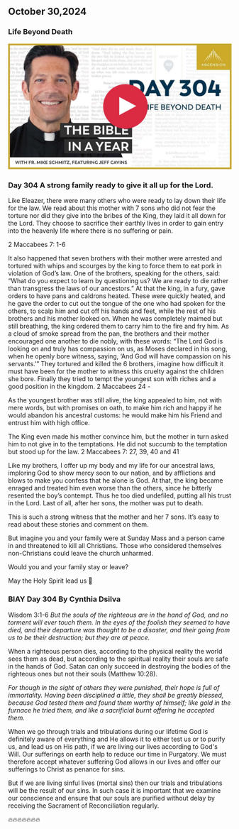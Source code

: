 ## October 30,2024

### Life Beyond Death

[![Life Beyond Death](https://raw.githubusercontent.com/linusjf/BIAY/main/October/jpgs/Day304.jpg)](https://youtu.be/QtSYb7-m3xw "Life Beyond Death")

### Day 304 A strong family ready to give it all up for the Lord.

Like Eleazer, there were many others who were ready to lay down their life for the law. We read about this mother with 7 sons who did not fear the torture nor did they give into the bribes of the King, they laid it all down for the Lord. They choose to sacrifice their earthly lives in order to gain entry into the heavenly life where there is no suffering or pain.

2 Maccabees 7: 1-6

It also happened that seven brothers with their mother were arrested and tortured with whips and scourges by the king to force them to eat pork in violation of God’s law.
One of the brothers, speaking for the others, said: “What do you expect to learn by questioning us? We are ready to die rather than transgress the laws of our ancestors.”
At that the king, in a fury, gave orders to have pans and caldrons heated.
These were quickly heated, and he gave the order to cut out the tongue of the one who had spoken for the others, to scalp him and cut off his hands and feet, while the rest of his brothers and his mother looked on.
When he was completely maimed but still breathing, the king ordered them to carry him to the fire and fry him. As a cloud of smoke spread from the pan, the brothers and their mother encouraged one another to die nobly, with these words:
“The Lord God is looking on and truly has compassion on us, as Moses declared in his song, when he openly bore witness, saying, ‘And God will have compassion on his servants.’”
They tortured and killed the 6 brothers, imagine how difficult it must have been for the mother to witness this cruelty against the children she bore.
Finally they tried to tempt the youngest son with riches and a good position in the kingdom.
2 Maccabees 24 -

As the youngest brother was still alive, the king appealed to him, not with mere words, but with promises on oath, to make him rich and happy if he would abandon his ancestral customs: he would make him his Friend and entrust him with high office.

The King even made his mother convince him, but the mother in turn asked him to not give in to the temptations. He did not succumb to the temptation but stood up for the law.
2 Maccabees 7: 27, 39, 40 and 41

Like my brothers, I offer up my body and my life for our ancestral laws, imploring God to show mercy soon to our nation, and by afflictions and blows to make you confess that he alone is God.
At that, the king became enraged and treated him even worse than the others, since he bitterly resented the boy’s contempt.
Thus he too died undefiled, putting all his trust in the Lord.
Last of all, after her sons, the mother was put to death.

This is such a strong witness that the mother and her 7 sons.
It’s easy to read about these stories and comment on them.

But imagine you and your family were at Sunday Mass and a person came in and threatened to kill all Christians. Those who considered themselves non-Christians could leave the church unharmed.

Would you and your family stay or leave?

May the Holy Spirit lead us 🙏

### BIAY Day 304 By Cynthia Dsilva

Wisdom 3:1-6
*But the souls of the righteous are in the hand of God, and no torment will ever touch them.  In the eyes of the foolish they seemed to have died, and their departure was thought to be a disaster, and their going from us to be their destruction; but they are at peace.*

When a righteous person dies, according to the physical reality the world sees them as dead, but according to the spiritual reality their souls are safe in the hands of God. Satan can only succeed in destroying the bodies of the righteous ones but not their souls (Matthew 10:28).

*For though in the sight of others they were punished, their hope is full of immortality.  Having been disciplined a little, they shall be greatly blessed, because God tested them and found them worthy of himself; like gold in the furnace he tried them, and like a sacrificial burnt offering he accepted them.*

When we go through trials and tribulations during our lifetime God is definitely aware of everything and He allows it to either test us or to purify us, and lead us on His path, if we are living our lives according to God's Will.  Our sufferings on earth help to reduce our time in Purgatory.  We must therefore accept whatever suffering God allows in our lives and offer our sufferings to Christ as penance for sins.

But if we are living sinful lives (mortal sins) then our trials and tribulations will be the result of our sins. In such case it is important that we examine our conscience and ensure that our souls are purified without delay by receiving the Sacrament of Reconciliation regularly.

🔥🔥🔥🔥🔥🔥🔥
